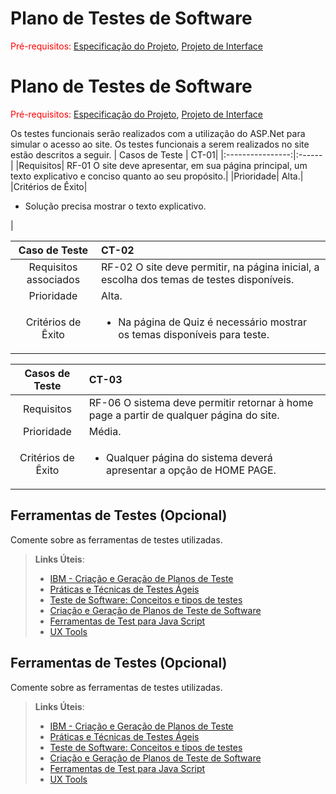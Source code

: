 # Plano de Testes de Software

<span style="color:red">Pré-requisitos: <a href="2-Especificação do Projeto.md"> Especificação do Projeto</a></span>, <a href="3-Projeto de Interface.md"> Projeto de Interface</a>

# Plano de Testes de Software

<span style="color:red">Pré-requisitos: <a href="2-Especificação do Projeto.md"> Especificação do Projeto</a></span>, <a href="3-Projeto de Interface.md"> Projeto de Interface</a>

Os testes funcionais serão realizados com a utilização do ASP.Net para simular o acesso ao site.
Os testes funcionais a serem realizados no site estão descritos a seguir.
| Casos de Teste | CT-01|
|:----------------:|:------|
|Requisitos| RF-01	O site deve apresentar, em sua página principal, um texto explicativo e conciso quanto ao seu propósito.|
|Prioridade| Alta.|
|Critérios de Êxito|<ul><li>Solução precisa mostrar o texto explicativo.</li></ul>|
   
 |Caso de Teste|CT-02|
 |:---:|:---|
 |Requisitos associados| RF-02	O site deve permitir, na página inicial, a escolha dos temas de testes disponíveis. |
 |Prioridade|Alta.|
 |Critérios de Êxito|<ul><li>Na página de Quiz é necessário mostrar os temas disponíveis para teste.</li></ul>| 

| Casos de Teste | CT-03|
|:----------------:|:------|
|Requisitos| RF-06	O sistema deve permitir retornar à home page a partir de qualquer página do site.|
|Prioridade| Média.|
|Critérios de Êxito|<ul><li>Qualquer página do sistema deverá apresentar a opção de HOME PAGE.</li></ul>|
## Ferramentas de Testes (Opcional)

Comente sobre as ferramentas de testes utilizadas.
 
> **Links Úteis**:
> - [IBM - Criação e Geração de Planos de Teste](https://www.ibm.com/developerworks/br/local/rational/criacao_geracao_planos_testes_software/index.html)
> - [Práticas e Técnicas de Testes Ágeis](http://assiste.serpro.gov.br/serproagil/Apresenta/slides.pdf)
> -  [Teste de Software: Conceitos e tipos de testes](https://blog.onedaytesting.com.br/teste-de-software/)
> - [Criação e Geração de Planos de Teste de Software](https://www.ibm.com/developerworks/br/local/rational/criacao_geracao_planos_testes_software/index.html)
> - [Ferramentas de Test para Java Script](https://geekflare.com/javascript-unit-testing/)
> - [UX Tools](https://uxdesign.cc/ux-user-research-and-user-testing-tools-2d339d379dc7)
## Ferramentas de Testes (Opcional)

Comente sobre as ferramentas de testes utilizadas.
 
> **Links Úteis**:
> - [IBM - Criação e Geração de Planos de Teste](https://www.ibm.com/developerworks/br/local/rational/criacao_geracao_planos_testes_software/index.html)
> - [Práticas e Técnicas de Testes Ágeis](http://assiste.serpro.gov.br/serproagil/Apresenta/slides.pdf)
> -  [Teste de Software: Conceitos e tipos de testes](https://blog.onedaytesting.com.br/teste-de-software/)
> - [Criação e Geração de Planos de Teste de Software](https://www.ibm.com/developerworks/br/local/rational/criacao_geracao_planos_testes_software/index.html)
> - [Ferramentas de Test para Java Script](https://geekflare.com/javascript-unit-testing/)
> - [UX Tools](https://uxdesign.cc/ux-user-research-and-user-testing-tools-2d339d379dc7)

